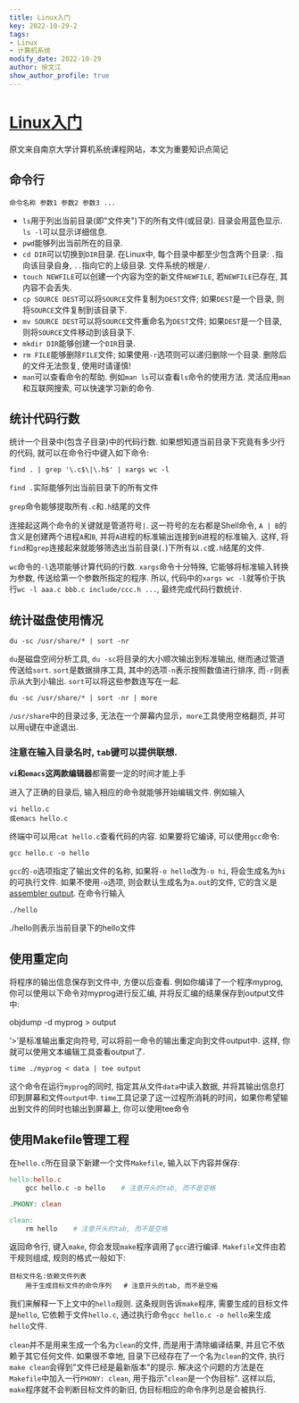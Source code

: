 ```yaml
---
title: Linux入门
key: 2022-10-29-2
tags: 
- Linux
- 计算机系统
modify_date: 2022-10-29
author: 徐文江
show_author_profile: true
---
```




# [Linux入门](https://nju-projectn.github.io/ics-pa-gitbook/ics2022/linux.html)                  

原文来自南京大学计算机系统课程网站，本文为重要知识点简记     

## 命令行        

`命令名称 参数1 参数2 参数3 ...`       
<!--more-->    
- `ls`用于列出当前目录(即"文件夹")下的所有文件(或目录). 目录会用蓝色显示. `ls -l`可以显示详细信息.
- `pwd`能够列出当前所在的目录.
- `cd DIR`可以切换到`DIR`目录. 在Linux中, 每个目录中都至少包含两个目录: `.`指向该目录自身, `..`指向它的上级目录. 文件系统的根是`/`.
- `touch NEWFILE`可以创建一个内容为空的新文件`NEWFILE`, 若`NEWFILE`已存在, 其内容不会丢失.
- `cp SOURCE DEST`可以将`SOURCE`文件复制为`DEST`文件; 如果`DEST`是一个目录, 则将`SOURCE`文件复制到该目录下.
- `mv SOURCE DEST`可以将`SOURCE`文件重命名为`DEST`文件; 如果`DEST`是一个目录, 则将`SOURCE`文件移动到该目录下.
- `mkdir DIR`能够创建一个`DIR`目录.        
- `rm FILE`能够删除`FILE`文件; 如果使用`-r`选项则可以递归删除一个目录. 删除后的文件无法恢复, 使用时请谨慎!    
- `man`可以查看命令的帮助. 例如`man ls`可以查看`ls`命令的使用方法. 灵活应用`man`和互联网搜索, 可以快速学习新的命令.      

## 统计代码行数         

统计一个目录中(包含子目录)中的代码行数. 如果想知道当前目录下究竟有多少行的代码, 就可以在命令行中键入如下命令:     

```
find . | grep '\.c$\|\.h$' | xargs wc -l
```

`find .`实际能够列出当前目录下的所有文件       

`grep`命令能够提取所有`.c`和`.h`结尾的文件      

连接起这两个命令的关键就是管道符号`|`. 这一符号的左右都是Shell命令, `A | B`的含义是创建两个进程`A`和`B`, 并将`A`进程的标准输出连接到`B`进程的标准输入. 这样, 将`find`和`grep`连接起来就能够筛选出当前目录(`.`)下所有以`.c`或`.h`结尾的文件.

`wc`命令的`-l`选项能够计算代码的行数. `xargs`命令十分特殊, 它能够将标准输入转换为参数, 传送给第一个参数所指定的程序. 所以, 代码中的`xargs wc -l`就等价于执行`wc -l aaa.c bbb.c include/ccc.h ...`, 最终完成代码行数统计.         

##  统计磁盘使用情况        

```
du -sc /usr/share/* | sort -nr
```

`du`是磁盘空间分析工具, `du -sc`将目录的大小顺次输出到标准输出, 继而通过管道传送给`sort`. `sort`是数据排序工具, 其中的选项`-n`表示按照数值进行排序, 而`-r`则表示从大到小输出. `sort`可以将这些参数连写在一起.         

```
du -sc /usr/share/* | sort -nr | more
```

`/usr/share`中的目录过多, 无法在一个屏幕内显示，`more`工具使用空格翻页, 并可以用`q`键在中途退出.         



###  注意在输入目录名时, `tab`键可以提供联想.            

**`vi`和`emacs`这两款编辑器**都需要一定的时间才能上手        

进入了正确的目录后, 输入相应的命令就能够开始编辑文件. 例如输入           

```
vi hello.c
或emacs hello.c
```

终端中可以用`cat hello.c`查看代码的内容. 如果要将它编译, 可以使用`gcc`命令:

```
gcc hello.c -o hello
```

`gcc`的`-o`选项指定了输出文件的名称, 如果将`-o hello`改为`-o hi`, 将会生成名为`hi`的可执行文件. 如果不使用`-o`选项, 则会默认生成名为`a.out`的文件, 它的含义是[assembler output](http://en.wikipedia.org/wiki/A.out). 在命令行输入

```
./hello
```

./hello则表示当前目录下的hello文件          



## 使用重定向          

将程序的输出信息保存到文件中, 方便以后查看. 例如你编译了一个程序myprog, 你可以使用以下命令对myprog进行反汇编, 并将反汇编的结果保存到output文件中:

objdump -d myprog > output

‘>’是标准输出重定向符号, 可以将前一命令的输出重定向到文件output中. 这样, 你就可以使用文本编辑工具查看output了.

```
time ./myprog < data | tee output
```

这个命令在运行`myprog`的同时, 指定其从文件`data`中读入数据, 并将其输出信息打印到屏幕和文件`output`中. `time`工具记录了这一过程所消耗的时间，如果你希望输出到文件的同时也输出到屏幕上, 你可以使用tee命令           



## 使用Makefile管理工程        

在`hello.c`所在目录下新建一个文件`Makefile`, 输入以下内容并保存:

```makefile
hello:hello.c
    gcc hello.c -o hello    # 注意开头的tab, 而不是空格

.PHONY: clean

clean:
    rm hello    # 注意开头的tab, 而不是空格
```

返回命令行, 键入`make`, 你会发现`make`程序调用了`gcc`进行编译. `Makefile`文件由若干规则组成, 规则的格式一般如下:

```
目标文件名:依赖文件列表
    用于生成目标文件的命令序列   # 注意开头的tab, 而不是空格
```

我们来解释一下上文中的`hello`规则. 这条规则告诉`make`程序, 需要生成的目标文件是`hello`, 它依赖于文件`hello.c`, 通过执行命令`gcc hello.c -o hello`来生成`hello`文件.

`clean`并不是用来生成一个名为`clean`的文件, 而是用于清除编译结果, 并且它不依赖于其它任何文件. 如果很不幸地, 目录下已经存在了一个名为`clean`的文件, 执行`make clean`会得到"文件已经是最新版本"的提示. 解决这个问题的方法是在`Makefile`中加入一行`PHONY: clean`, 用于指示"`clean`是一个伪目标". 这样以后, `make`程序就不会判断目标文件的新旧, 伪目标相应的命令序列总是会被执行.           



